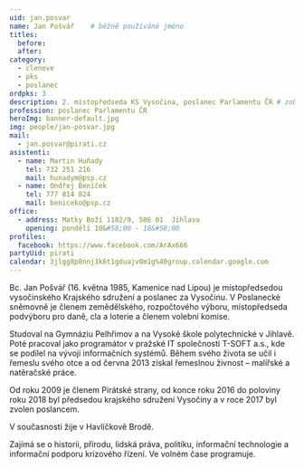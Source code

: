 ```yaml
---
uid: jan.posvar
name: Jan Pošvář  	# běžně používáné jméno
titles:
  before:
  after:
category:
  - clenove
  - pks
  - poslanec
ordpks: 3
description: 2. místopředseda KS Vysočina, poslanec Parlamentu ČR # zobrazuje se v lide
profession: poslanec Parlamentu ČR
heroImg: banner-default.jpg
img: people/jan-posvar.jpg
mail:
  - jan.posvar@pirati.cz
asistenti:
  - name: Martin Huňady
    tel: 732 251 216
    mail: hunadym@psp.cz
  - name: Ondřej Beníček
    tel: 777 814 824
    mail: beniceko@psp.cz
office:
  - address: Matky Boží 1182/9, 586 01  Jihlava
    opening: pondělí 10&#58;00 - 18&#58;00
profiles:
  facebook: https://www.facebook.com/ArAx666
partyUid: pirati
calendar: 3jlgg8p8nnj3k6t1gduajv0m1g%40group.calendar.google.com
---
```


Bc. Jan Pošvář (16. května 1985, Kamenice nad Lipou) je místopředsedou vysočinského Krajského sdružení a poslanec za Vysočinu. V Poslanecké sněmovně je členem zemědělského, rozpočtového výboru, místopředseda podvýboru pro daně, cla a loterie a členem volební komise.

Studoval na Gymnáziu Pelhřimov a na Vysoké škole polytechnické v Jihlavě. Poté pracoval jako programátor v pražské IT společnosti T-SOFT a.s., kde se podílel na vývoji informačních systémů. Během svého života se učil i řemeslu svého otce a od června 2013 získal řemeslnou živnost – malířské a natěračské práce.

Od roku 2009 je členem Pirátské strany, od konce roku 2016 do poloviny roku 2018 byl předsedou krajského sdružení Vysočiny a v roce 2017 byl zvolen poslancem.

V současnosti žije v Havlíčkově Brodě.

Zajímá se o historii, přírodu, lidská práva, politiku, informační technologie a informační podporu krizového řízení. Ve volném čase programuje.
